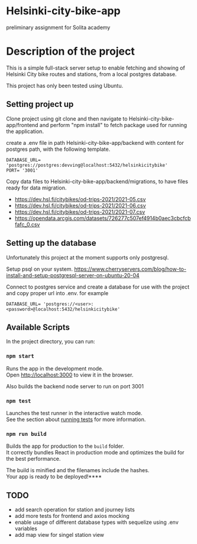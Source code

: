 # Helsinki-city-bike-app
preliminary assignment for Solita academy
# Description of the project
This is a simple full-stack server setup to enable fetching and showing of Helsinki City bike routes and stations, from a local postgres database.

This project has only been tested using Ubuntu.

## Setting project up

Clone project using git clone and then navigate to Helsinki-city-bike-app/frontend and perform "npm install" to fetch package used for running the application.

create a .env file in path Helsinki-city-bike-app/backend with content for postgres path, with the following template.

```
DATABASE_URL= 'postgres://postgres:devving@localhost:5432/helsinkicitybike'
PORT= '3001'
```

Copy data files to Helsinki-city-bike-app/backend/migrations, to have files ready for data migration.

- https://dev.hsl.fi/citybikes/od-trips-2021/2021-05.csv
- https://dev.hsl.fi/citybikes/od-trips-2021/2021-06.csv
- https://dev.hsl.fi/citybikes/od-trips-2021/2021-07.csv
- https://opendata.arcgis.com/datasets/726277c507ef4914b0aec3cbcfcbfafc_0.csv


## Setting up the database

Unfortunately this project at the moment supports only postgresql.

Setup psql on your system.
https://www.cherryservers.com/blog/how-to-install-and-setup-postgresql-server-on-ubuntu-20-04

Connect to postgres service and create a database for use with the project and copy proper url into .env.
for example 

`
DATABASE_URL= 'postgres://<user>:<password>@localhost:5432/helsinkicitybike'
`
## Available Scripts

In the project directory, you can run:

### `npm start`

Runs the app in the development mode.\
Open [http://localhost:3000](http://localhost:3000) to view it in the browser.

Also builds the backend node server to run on port 3001

### `npm test`

Launches the test runner in the interactive watch mode.\
See the section about [running tests](https://facebook.github.io/create-react-app/docs/running-tests) for more information.

### `npm run build`

Builds the app for production to the `build` folder.\
It correctly bundles React in production mode and optimizes the build for the best performance.

The build is minified and the filenames include the hashes.\
Your app is ready to be deployed!****

## TODO

- add search operation for station and journey lists
- add more tests for frontend and axios mocking
- enable usage of different database types with sequelize using .env variables
- add map view for singel station view
